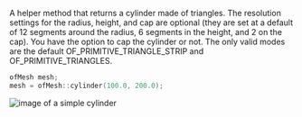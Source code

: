 A helper method that returns a cylinder made of triangles. The resolution settings for the radius, height, and cap are optional (they are set at a default of 12 segments around the radius, 6 segments in the height, and 2 on the cap). You have the option to cap the cylinder or not. The only valid modes are the default OF_PRIMITIVE_TRIANGLE_STRIP and OF_PRIMITIVE_TRIANGLES.
```cpp
ofMesh mesh;
mesh = ofMesh::cylinder(100.0, 200.0);
```

![image of a simple cylinder](ofMesh.cylinder.example.jpg)
